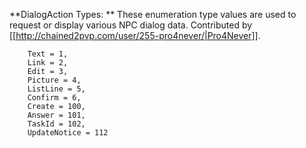**DialogAction Types: ** These enumeration type values are used to request or display various NPC dialog data. Contributed by [[http://chained2pvp.com/user/255-pro4never/|Pro4Never]].

        Text = 1,
        Link = 2,
        Edit = 3,
        Picture = 4,
        ListLine = 5,
        Confirm = 6,
        Create = 100,
        Answer = 101,
        TaskId = 102,
        UpdateNotice = 112
